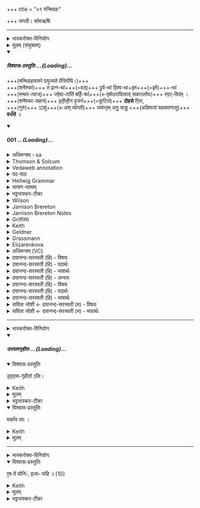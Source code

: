 +++
title = "०९ मन्थिग्रहः"

+++
जगती। सोमऋषिः

_______
<details><summary>भास्करोक्त-विनियोगः</summary>

1मन्थिनं गृह्णाति - तं प्रत्नथेति चतुष्पदया जगत्या ॥ 
</details>
<details><summary>मूलम् (संयुक्तम्)</summary>

तम्प्र॒त्नथा॑ पू॒र्वथा॑ वि॒श्वथे॒मथा॑ ज्ये॒ष्ठता॑तिम्बर्हि॒षदँ॑ सुव॒र्विद॑म्प्र तीची॒नव्ँवृ॒जन॑न्दोहसे गि॒राऽऽशुञ्जय॑न्त॒मनु॒ यासु॒ वर्ध॑से 
</details>
<div class="js_include" includetitle="plain" newlevelforh1="5" title="विश्वास-प्रस्तुतिः" unfilled url="/vedAH_Rk/shAkalam/saMhitA/vishvAsa-prastutiH/05/044/01_taM_pratnathA.md">
<details open><summary><h5>विश्वास-प्रस्तुतिः ...{Loading}...</h5></summary>

+++(मन्थिग्रहावसरे प्रयुज्यते तैत्तिरीये।)+++  
+++(शनैश्चरं)+++ तं प्र॒त्न-था॑+++(=वत्)+++ पू॒र्व-था॑ वि॒श्व-था+इम+++(=इमे)+++-था॑  
+++(मन्थर-त्वाज्)+++ ज्ये॒ष्ठ-ता॑तिं बर्हि॒-षदं॑+++(←पृषोदरादित्वात् सकारलोपः)+++ स्व॒र्-विद॑म् ।  
+++(शनैश्चर-सहजं)+++ प्र॒ती॒ची॒नं वृ॒जनं॑+++(=कुटिलं)+++ **दोहसे** गि॒रा,  
+++(गुरुं)+++ ऽऽशुं+++(←अश् व्याप्तौ)+++ जय॑न्त॒म् अनु॒ यासु॒ +++(अग्रिमायां वक्ष्यमाणासु)+++ **वर्ध॑से** ॥

</details>
</div>
<div class="js_include" includetitle="false" newlevelforh1="5" unfilled url="/vedAH_Rk/shAkalam/saMhitA/sarvASh_TIkAH/05/044/01_taM_pratnathA.md">
<details open><summary><h5>001 ...{Loading}...</h5></summary>
<details><summary>अधिमन्त्रम् - sa</summary>

- देवता - विश्वेदेवाः
- ऋषिः - अवत्सारः, काश्यपः (अन्ये च ऋषयो दृष्टलिङ्गाः)
- छन्दः - जगती
</details>
<details><summary>Thomson & Solcum</summary>

त᳓म् प्रत्न᳓था पूर्व᳓था विश्व᳓थेम᳓था  
ज्येष्ठ᳓तातिम् बर्हिष᳓दं सुवर्वि᳓दम्  
प्रतीचीनं᳓ वृज᳓नं दोहसे गिरा᳓  
आशुं᳓ ज᳓यन्तम् अ᳓नु या᳓सु व᳓र्धसे
</details>
<details><summary>Vedaweb annotation</summary>

_________
**Strata**  
Cretic

_________
**Pāda-label**  
genre M  
genre M  
genre M  
genre M
_________
**Morph**  
imáthā ← imáthā (invariable)  
{}

pratnáthā ← pratnáthā (invariable)  
{}

pūrváthā ← pūrváthā (invariable)  
{}

tám ← sá- ~ tá- (pronoun)  
{case:ACC, gender:M, number:SG}

viśváthā ← viśváthā (invariable)  
{}

barhiṣádam ← barhiṣád- (nominal stem)  
{case:ACC, gender:F, number:SG}

jyeṣṭḥátātim ← jyeṣṭḥátāti- (nominal stem)  
{case:ACC, gender:F, number:SG}

svarvídam ← svarvíd- (nominal stem)  
{case:ACC, gender:M, number:SG}

dohase ← √duh- (root)  
{number:SG, person:2, mood:SBJV, tense:PRS, voice:MED}

girā́ ← gír- ~ gīr- (nominal stem)  
{case:INS, gender:F, number:SG}

pratīcīnám ← pratīcīná- (nominal stem)  
{case:NOM, gender:M, number:SG}

vr̥jánam ← vr̥jána- (nominal stem)  
{case:ACC, gender:M, number:SG}

ánu ← ánu (invariable)  
{}

āśúm ← āśú- (nominal stem)  
{case:ACC, gender:M, number:SG}

jáyantam ← √ji- 1 (root)  
{case:ACC, gender:M, number:SG, tense:PRS, voice:ACT}

várdhase ← √vr̥dh- (root)  
{number:SG, person:2, mood:IND, tense:PRS, voice:MED}

yā́su ← yá- (pronoun)  
{case:LOC, gender:F, number:PL}

</details>
<details><summary>पद-पाठः</summary>

तम् । प्र॒त्नऽथा॑ । पू॒र्वऽथा॑ । वि॒श्वऽथा॑ । इ॒मऽथा॑ । ज्ये॒ष्ठऽता॑तिम् । ब॒र्हि॒ऽसद॑म् । स्वः॒ऽविद॑म् ।  
प्र॒ती॒ची॒नम् । वृ॒जन॑म् । दो॒ह॒से॒ । गि॒रा । आ॒शुम् । जय॑न्तम् । अनु॑ । यासु॑ । वर्ध॑से ॥
</details>
<details><summary>Hellwig Grammar</summary>

-   *tam* ← *tad*
- \[noun\], accusative, singular, masculine
- “this; he,she,it (pers. pron.); respective(a); that; nominative;
    then; particular(a); genitive; instrumental; accusative; there; tad
    \[word\]; dative; once; same.”

_________

- *pratnathā*
- \[adverb\]

_________

- *pūrvathā*
- \[adverb\]

_________

- *viśvathemathā* ← *viśvathā*
- \[adverb\]

_________

- *viśvathemathā* ← *imathā*
- \[adverb\]

_________

- *jyeṣṭhatātim* ← *jyeṣṭhatāti*
- \[noun\], accusative, singular, feminine

_________

- *barhiṣadaṃ* ← *barhiṣadam* ← *barhiṣad*
- \[noun\], accusative, singular, masculine
- “Pitṛ.”

_________

- *svarvidam* ← *svarvid*
- \[noun\], accusative, singular, masculine

_________

- *pratīcīnaṃ* ← *pratīcīnam* ← *pratīcīna*
- \[noun\], accusative, singular, neuter
- “facing.”

_________

- *vṛjanaṃ* ← *vṛjanam* ← *vṛjana*
- \[noun\], accusative, singular, neuter
- “community; settlement.”

_________

- *dohase* ← *duh*
- \[verb noun\]
- “milk.”

_________

- *girāśuṃ* ← *\_* ← *√\_*
- \[?\]
- “\_”

_________

- *jayantam* ← *ji*
- \[verb noun\], accusative, singular
- “overcome; cure; win; conquer; control; win; succeed; remove; beat;
    govern; surpass; suppress.”

_________

- *anu*
- \[adverb\]
- “subsequently; behind; along; towards; because.”

_________

- *yāsu* ← *yad*
- \[noun\], locative, plural, feminine
- “who; which; yat \[pronoun\].”

_________

- *vardhase* ← *vṛdh*
- \[verb\], singular, Present indikative
- “increase; grow; vṛdh; increase; succeed; strengthen; grow up;
    spread.”

_________

</details>
<details><summary>सायण-भाष्यम्</summary>

इयमुत्तरा च द्वे ऐन्द्र्याव् इत्य् आहुः । तत्रोपपत्तिमेवमाहुः । 

तं प्रत्नथा इत्येषा शुक्रा-मन्थिग्रहणे विनियुक्ता । ऐन्द्रौ च शुक्रामन्थिनौ । ' यदैन्द्रं शंसति तेन शुक्रामन्थिना उक्थवन्तौ' ( ऐ. ब्रा. ३. १ ) इति हि ब्राह्मणम् । अध्वर्युसंप्रैषोऽपि भवति । ‘प्रातःप्रातः सवस्य शुक्रवतो मधुश्चुत इन्द्राय सोमान्प्रस्थितान्प्रेष्य' (श. ब्रा. ४. २. १. २३) इति । प्रशास्तृप्रैषश्च भवति ‘होता यक्षदिन्दं प्रातः प्रातःसावस्य' ( आश्व. श्रौ. ५. ५) इत्यादि । ‘प्रस्थिता इन्द्राय सोमाः' इति याज्या चैन्द्री 'इदं ते सोम्यं मधु' ( आश्व. श्रौ. ५. ५ ) इति । तस्माद् ऐन्द्र्यौ ॥ 

**तम्** इन्द्रं **प्रत्नथा** पुरातना यजमाना इव **पूर्वथा** अस्मदीयाः पूर्वे यथा **विश्वथा** विश्वे सर्वे प्राणिनो यथा **इमथा** इमे इदानीं वर्तमानाः यजमानाः । ते यथेन्द्रस्य स्तुत्या फलमलभन्त तद्वद्वयमपि हे अन्तरात्मन् त्वमपि **ज्येष्ठतातिं** ज्येष्ठं **बर्हिषदं** बर्हिषि सीदन्तं **स्वर्विदं** सर्वज्ञं सर्वस्य लम्भयितारं वा **प्रतीचीनं** प्रत्यस्मदभिमुखमञ्चन्तं **वृजनम्** । बलनामैतद्बलवति वर्तते । बलवन्तम् **आशुं** शीघ्रगामिनं व्याप्तं वा **जयन्तं** सर्वमभिभवन्तमिन्द्रं **गिरा** स्तुत्या साधनेन **दोहसे** धुक्ष्व सर्वदा सर्वान् कामान् । इत्यन्तरात्मनः' प्रैषः' । **यासु** स्तुतिषु **वर्धसे** प्रवृद्धो भवसि वर्धयसि वेन्द्रं यया स्तुत्येति । यास्विति व्यत्ययेन बहुवचनम् ॥
</details>
<details><summary>भट्टभास्कर-टीका</summary>

अत्रापि स एवेन्द्रः प्रत्यक्षेण स्तूयते । **प्रत्न**-शब्दः पुराणवचनः । 'प्रगस्य गलोपः' इति व्युत्पादितः । थेत्य् उपमायाम् । 'प्रत्नपूर्वविश्वेमात्थाल् छन्दसि' इति थाल्, लिति प्रत्ययात्पूर्वस्योदात्तत्वम् । **तम्** इत्यत्र त्वां स्तुम इति शेषः । अयमर्थः -

यथा +++(वासिष्ठ-)+++शक्त्य्-आदयः पुराणास् त्वाम् अस्तुवन्, तथा वयमपि त्वां स्तुमः ।  
यथा च ततोपि पूर्वे भृगु-प्रभृतयो मदीयाः पित्रादयो वा त्वाम् अस्तुवन् तथा वयं स्तुमः ।  
यथा विश्वे ऽपि त्वां स्तुवन्ति तथा च स्तुमः ।  
यथा वा इमे वर्तमानास्त्वां स्तुवन्ति तथा स्तुमः ।

कीदृशम् ? **ज्येष्ठ-तातिं** प्रशस्य-तमम् । 'वृकज्येष्ठाभ्याम्' इति स्यार्थिकस्तातिल्प्रत्ययः ।  
बर्हिषि यागे सीदतीति **बर्हि-षदं**, पृषोदरादित्वात् सकारलोपः, 'सत्सूद्विष' इत्यादिना क्विप् ।  
सुवः स्वर्गम् आदित्यं वा वेत्तीति **सुवर्-विदम्** ।

अधुनार्धर्चा ऽन्तरेण स्तुति-हेतुम् आह -  
त्वां खलु **प्रतीचीनं** प्रतीचीनगतिं पराङ्-मुखम् अपि - सामर्थ्यान् मेघम् । 'विभाषाञ्चेरदिक्स्त्रियाम्' इति खः । 

**वृजनं** बलवन्तम् । उभयत्र मत्वर्थीर्योकारः ।  
प्रतीचीना गतिरस्यास्तीति **प्रतीचीनम्** । मत्वर्थीयोकारो लुप्यते ।  
गिरा गर्जित-लक्षणया शब्देन जयन्तं लोकानभिभवन्तम् ।  
**आशुं** शीघ्रं, व्यापकं वा दिगन्तानां । 'कृपावाजि' इत्युण्प्रत्ययः । इर्दृशं मेघं **दोहसे** क्षारयसि । विकरणव्यत्ययेन शप्, स्वरितेत् । य इति वाध्याह्रियते, यस्त्वं धोक्षि तं स्तुमः ।    

क्व पुनस्तुमः? इति चेत्, आह – **यासु** क्रियासु याग-लक्षणासु त्वम् **अनुवर्धसे** अनुक्रमेण वृद्धिं गच्छासि, स्तुत्यनन्तरं वा वृद्धिं गच्छसि, तासु स्तुमः । 

यद्वा - **यासु** स्तुतिषु त्वमनुवर्धसे स्तुतो वृद्धिं गच्छसि तास्स्तुतीः कुर्म इति शेषः । स्तुत्या हि स्तोतव्यो वर्धते, यथा 'वर्धन्तु त्वा सुष्टुतयः' इति । 

यद्वा - ईदृशं मेघं **दोहसे** । कम्? **वृजनं** बलकरम् उदकं **गिरा** गर्जितेनोपलक्षितः ॥
</details>
<details><summary>Wilson</summary>

_________
**English translation:**  

“In like manneer as the ancient (sages), those our predecessors, as all sages, and those of the present period (have obtained their wishes by his praise), so do you by praise extract (my desires) from him who is the oldest and best (of the gods), who is seated on the sacred grass, who is cognizant of heaven, coming to our presence, vigorous, swift, victorious, for by such praises you exalt him.”

_________
**Commentary by Sāyaṇa: Ṛgveda-bhāṣya**  

**Yajus**. 7.12; by such praises you exalt him: Or, anu yāsu vardhase may be applied to **Indra**, you prosper, Indra, by such praises
</details>
<details><summary>Jamison Brereton</summary>

Him—in the primordial way, in the earlier way, in every way, in this way  here—(him who is) preeminence (itself), who sits on the ritual grass  
and finds the sun,  
him facing toward (our) community will you milk out with song, the swift  one conquering (the cows? the waters?), among whom you grow strong.
</details>
<details><summary>Jamison Brereton Notes</summary>

Save for the fronted pronoun tám, this hymn opens with a remarkable series of universalizing adverbs, identically formed with -(á-)thā suffix and linking the current ritual situation (the final one in the series, imáthā ‘in this way here’, a hapax) to that of every time and place: pratnáthā pūrváthā viśváthā. This may give us a foretaste of the poet’s laying bare the underlying identity of the two central ritual substances, fire and soma, and of the service accorded them in the sacrifice.

The poet then, in my opinion, produces a red herring: most of the descriptors found in this vs. could apply to Indra -- esp. āśúṃ jáyantam; cf. āśúṃ jétāram of Indra in VIII.99.7. And most interpreters fall into this trap: as Geldner says in his n. 1, “all commentators” identify tám as Indra -- incl. Geldner himself, Renou, and Oldenberg (Witzel Gotō forego referents). However, both Agni and Soma receive these or similar descriptors elsewhere. Agni and Soma are both located on the ritual grass (Agni: III.14.2, etc.; Soma: I.16.6, etc.); both are called svarvíd- (more often than Indra; Agni: III.3.5, 10, etc.; Soma: VIII.48.15, etc.), jyéṣṭha- (Agni: I.127.2, etc.; Soma: IX.66.16, etc.), and āśú- (Agni: IV.7.4, etc.; Soma: IX.56.1, etc.). Soma is qualified as jáyant- (I.91.21, etc.), and though Agni is not modified by this participle, he is the subject of verbal forms of √ji (e.g., VI.4.4). All of these are, of course, fairly generic characterizations; the point here is that nothing requires us to leap to the conclusion that Indra is the referent.

Another way to approach the question of the referent of tám is to consider what referent is appropriate as an obj. to dohase ‘you will milk’ -- which first may require us to identify the subj. of this 2nd sg. verb (by most lights: Renou takes it as a sigmatic 1st sg., which seems unnec. and doesn’t fit the semantic profile of -se 1st singulars). With Sāyaṇa. and Geldner, I take it as the self-address of the poet, who will perform his milking task ‘with song’ (girā́). The middle of √duh generally takes milk (either real or metaphorical) as its object, and both Agni and Soma can be conceived of as milk products -- the churning of the fire sticks and the pressing of the soma plant both involve physical actions not unlike milking and what is produced is a fluid or something (fire) that behaves rather like one. Indra is not entirely excluded, however; he could be configured as a cow, “milked” with a praise hymn for him to produce goods. However, as I just said, the milk itself, rather than the cow, is the typical obj. of medial √duh, and so the substances fire and/or soma are more likely referents.

Let us now turn to pāda d. This also contains a 2nd sg. med. present, várdhase, in a relative clause whose rel. prn., fem. loc. pl. yā́su, has no possible referent in the rest of the vs. Before turning to that problem, I will first say that I do not consider the 2nd sg. subj. of várdhase to be the same as that of dohase. Instead I think we have switched to the unidentified god/ritual substance referred to by the acc. sg. in the rest of the vs. Although this introduces an interpretational complication, I would point out that in the next vs. (2cd), the god/substance definitely appears in the 2nd person, and note also 8b, which contain a similarly structured rel. cl. … yā́su nā́ma te#, where the 2nd ps. refers to the god/substance. And, most important, the rel. cl. of 1d shows a closer affinity to Agni and Soma than the generic epithets in the rest of the vs. But first we must identify a possible referent or referents for the fem. yā́su.

The standard ploy, which I think is basically correct, is to supply a fem. pl. obj. to jáyantam ‘winning’ -- generally ‘cows’ (Geldner, Renou, Witzel Gotō). Oldenberg suggests rather ‘waters’, which Geldner argues against (n. 1d). Certainly both ‘cows’ and ‘waters’ (both fem. pl.) occur as objects to √ji -- and I see no reason to choose between the two; in fact the reason for not specifying either one is to allow both to be understood, under the neutralizing rel. prn. yā́su. Both Agni and Soma have connections to both cows and waters: Agni is nourished by the streams of ghee (a milk product) poured into the fire, and in a well-known myth he ran away and entered the waters. Soma is mixed with cows’ milk, as is endlessly emphasized in the IXth Maṇḍala, and before soma is pressed, it is soaked in water to swell the stalks. A third possible fem. pl. referent connected with Agni is plants, in which he is invisible and inherent until kindled. Let us consider some passages whose phraseology resembles our own. In II.13.1 ...

apáḥ ... ā́viśad yā́su várdhate Soma, unnamed, “entered the waters among which he grows strong.” (Note the nearly identical rel. cl.) For Agni cf. I.95.5 ... vardhate ...

āsu “he grows strong among/in them” (here prob. = plants); I.141.5 ā́d ín mātṝ́r ā́viśad yā́su ... ví vāvrdhe ̥ “Just after that he entered into his mothers, within whom ....

he grew widely” (again prob. plants; note that vāvṛdhe, as transmitted without accent, is not part of the rel. cl. If the transmitted form is correct). The connection of a fem.

loc. pl. and a form of √vṛdh in these passages is striking, and it is Agni and Soma who participate in this phraseology.

Thus, in my opinion, by the end of the vs. the poet has narrowed down the possible referents and set up the rhetorical situation that will dominate the rest of the hymn: an unidentified masc. sg. referent, who can be simultaneously Agni and Soma, and a set of fem. pl. attendants, likewise unidentified, who are connected to the masculine figure.
</details>
<details><summary>Griffith</summary>

As in the first old times, as all were wont, as now, he draweth forth the power turned hitherward with song,  
     The Princedom throned on holy grass, who findeth light, swift, conquering in the' plants wherein he waxeth strong.
</details>
<details><summary>Keith</summary>

Him, as aforetime, as of old, as always, as now,  
The prince, who hath his seat on the strew and knoweth the heaven,  
The favouring, the strong, thou milkest with thy speech,  
The swift who is victor in those among whom thou dost wax.
</details>
<details><summary>Geldner</summary>

Aus ihm, dem Barhissitzer, dem Sonnenfinder, sollst du wie in früherer Zeit, wo die Vorfahren, wie alle, wie die Gegenwärtigen den Vorrang für uns und hinwiederum einen Opferbund mit dem Loblied herausmelken und ein Rennpferd, das Kühe gewinnt, an denen du nach und nach reich wirst.
</details>
<details><summary>Grassmann</summary>

Auf alte Art, auf frühere Art, auf alle Art, auf diese Art melkst du [Indra] aus diesem [Soma], der auf die Streu gestellt ist, und Glück verschafft, dir Oberherrschaft und Kraftfülle, aus dem hergewandten durch Hülfe des Liedes, aus dem scharfen, der die [Säfte] gewinnt, an denen du erstarkst.
</details>
<details><summary>Elizarenkova</summary>

Наподобие древних, наподобие прежних, наподобие всех, наподобие этих (теперешних)  
(Ты должен подоить) верховного владыку, (того, кто сидит) на жертвенной соломе, кто находит небо!  
Ты должен подоить (его) с помощью хвалебной песни, чтобы он повернулся к (нашей) общине,  
(Этого) быстрого, завоевывающего (коров), от которых ты будешь укрепляться.
</details>
<details><summary>अधिमन्त्रम् (VC)</summary>

- विश्वेदेवा:
- अत्रिः
- याजुषीपङ्क्ति
- पञ्चमः
</details>
<details><summary>दयानन्द-सरस्वती (हि) - विषयः</summary>

अब पन्द्रह ऋचावाले चवालीसवें सूक्त का प्रारम्भ है, उसके प्रथम मन्त्र में सूर्यरूपता से राजगुणों को कहते हैं ॥
</details>
<details><summary>दयानन्द-सरस्वती (हि) - पदार्थः</summary>

पदार्थान्वयभाषाः -  हे राजन् ! जो आप (गिरा) वाणी से (प्रत्नथा) पुराने के सदृश (पूर्वथा) पूर्व के सदृश (विश्वथा) सम्पूर्ण संसार के सदृश (इमथा) इसके सदृश (ज्येष्ठतातिम्) जेठे ही को (बर्हिषदम्) उत्तम आसन वा अन्तरिक्ष में स्थित होनेवाले (स्वर्विदम्) सुख को जानते जिससे उस (प्रतीचीनम्) हम लोगों के सम्मुख प्राप्त होते हुए (वृजनम्) बल को तथा (आशुम्) शीघ्रकारी संग्राम को (जयन्तम्) जीतते हुए को (दोहसे) पूर्ण करते हो (तम्) उन आपको और (यासु) जिनमें (अनु, वर्धसे) वृद्धि को प्राप्त होते हो, उन सेनाओं और उन प्रजाओं की हम लोग निरन्तर वृद्धि करें ॥१॥
</details>
<details><summary>दयानन्द-सरस्वती (हि) - भावार्थः</summary>

भावार्थभाषाः -  इस मन्त्र में उपमालङ्कार है। हे मनुष्यो ! जो प्राचीन रीति से प्राचीन उत्तम राजाओं के तुल्य पिता के सदृश राज्य का उत्तम प्रकार पालन करके पूर्ण बलयुक्त सेना को कर शीघ्र विजय को प्राप्त हुई प्रजाओं को सुख के अनुकूल वर्त्तावें, उन्हीं को उत्तम अधिकार में नियुक्त करिये, जिससे राजा और प्रजा का निरन्तर सुख बढ़े ॥१॥
</details>
<details><summary>दयानन्द-सरस्वती (हि) - अन्वयः</summary>

अन्वय:  हे राजन् ! यस्त्वं गिरा प्रत्नथा पूर्वथा विश्वथेमथा ज्येष्ठतातिं बर्हिषदं स्वर्विदं प्रतीचीनं वृजनमाशुं जयन्तं दोहसे तं त्वां यास्वनु वर्धसे ताः सेना प्रजाश्च वयं सततं वर्धयेम ॥१॥
</details>
<details><summary>दयानन्द-सरस्वती (हि) - विषयः</summary>

अथ सूर्यरूपतया राजगुणानाह ॥
</details>
<details><summary>दयानन्द-सरस्वती (हि) - पदार्थः</summary>

पदार्थान्वयभाषाः -  (तम्) (प्रत्नथा) प्रत्नमिव (पूर्वथा) पूर्वमिव (विश्वथा) विश्वमिव (इमथा) इममिव (ज्येष्ठतातिम्) ज्येष्ठमेव (बर्हिषदम्) बर्हिष्युत्तमासनेऽन्तरिक्षे वा सीदन्तम् (स्वर्विदम्) स्वः सुखं विदन्ति येन तम् (प्रतीचीनम्) अस्मान् प्रत्यभिमुखं प्राप्नुवन्तम् (वृजनम्) बलम् (दोहसे) पिपरसि (गिरा) वाण्या (आशुम्) शीघ्रकारिणं सङ्ग्रामम् (जयन्तम्) विजयमानम् (अनु) (यासु) (वर्धसे) ॥१॥
</details>
<details><summary>दयानन्द-सरस्वती (हि) - भावार्थः</summary>

भावार्थभाषाः -  अत्रोपमालङ्कारः । हे मनुष्या ! ये सनातनरीत्या पूर्वोत्तमराजवत्पितृवद् राष्ट्रं सम्पाल्य पूर्णबलां सेनां कृत्वा सद्योविजयमानाः प्रजाः सुखानुकूला वर्त्तयन्तु तानेवोत्तमाऽधिकारे नियोजयत यतो राजप्रजानां सततं सुखं वर्धेत ॥१॥
</details>
<details><summary>सविता जोशी ← दयानन्द-सरस्वती (म) - विषयः</summary>

या सूक्तात सूर्य, मेघ व विद्वानांच्या गुणांचे वर्णन असल्यामुळे या सूक्ताच्या अर्थाची पूर्वसूक्तार्थाबरोबर संगती जाणावी.
</details>
<details><summary>सविता जोशी ← दयानन्द-सरस्वती (म) - भावार्थः</summary>

भावार्थभाषाः -  या मंत्रात उपमालंकार आहे. हे माणसांनो! जे प्राचीन उत्तम राजांप्रमाणे, पित्याप्रमाणे राज्याचे पालन चांगल्या प्रकारे करून तात्काळ विजय प्राप्त करणाऱ्या बलवान सेनेद्वारे प्रजेच्या सुखासाठी झटतात त्यांनाच उत्तम पदावर नियुक्त करावे. ज्यामुळे राजा व प्रजेचे सुख वाढेल. ॥ १ ॥
</details>
</details>
</div>  

_______
<details><summary>भास्करोक्त-विनियोगः</summary>

इमामनुद्रुत्योपयामगृहीतोसि मर्काय त्वेति गृह्णाति ॥

</details>
<div class="js_include" includetitle="false" newlevelforh1="5" unfilled url="/vedAH_yajuH/taittirIyam/sArasvata-vibhAgaH/saMhitA/yajuH/sarva-prastutiH/1/4_somAbhiShavAdi/03_antaryAmagrahaH/upayAmagRhItaH.md">
<details open><summary><h5>उपयामगृहीतः ...{Loading}...</h5></summary>
<details open><summary>विश्वास-प्रस्तुतिः</summary>

उ॒प॒या॒म-गृ॑हीतो ऽसि।
</details>
<details><summary>Keith</summary>

Thou art taken with a support/ foundation.
</details>
<details><summary>मूलम्</summary>

उ॒प॒या॒मगृ॑हीतोऽसि।
</details>
<details><summary>भट्टभास्कर-टीका</summary>

उपयम्यन्ते स्वात्मन्येव नियम्यन्ते भूतजातान्यस्मिन् अभिन्नेधिकरणे इत्युपयामः पृथ्वी । 'इयं वा उपयामः' इति ब्राह्मणम् । 'हलश्च' इति घञ्, थाथादिस्वरेणान्तोदात्तत्वम् । तेन गृहीतस्त्वमसि ; कोन्यस्त्वां गृहीतुं क्षम इति भावः ; पृथिव्यापो गृहीष्यामीतिवत् । 'तृतीया कर्मणि' इति पूर्वपदप्रकृतिस्वरत्वम् । यद्वा - उपयामार्थं पृथिव्यर्थं गृहीतोसीति ; हे सोम ।   

ननु 'स्वाहा त्वा सुभवस्सूर्याय' इति मन्त्रवर्णनात् सूर्यदेवत्यः कथं पृथिवीदेवत्यः स्यात् ? नैतद्देवताभिधानं ; पृथिवीवासिनां प्रजानां यागद्वारेण स्थित्यर्थं गृहीतोसीति स्तूयते । यद्वा - पृथिव्यपि देवतैवास्य 'उपयामगृहीतोसीत्याहादितिदेवत्यास्तेन' इति, अदितिः पृथ्वी । 'चतुर्थी' इति योगविभागात्समासः । 'क्ते च' इति पूर्वपदप्रकृतिस्वरत्वम् । 'इयं वा उपयामस्तस्मादिमां प्रजा अनु प्रजायन्ते' इति ब्राह्मणम् ॥

________________

उपयामगृहीतोसीति व्याख्यातम् । 'इयं वा उपयामः' तयैव गृहीतोसीति ।
</details>
</details>
</div>
<details open><summary>विश्वास-प्रस्तुतिः</summary>

मर्का॑य त्वा ।
</details>
<details><summary>Keith</summary>

to Marka thee!
</details>
<details><summary>मूलम्</summary>

मर्का॑य त्वा ।
</details>

_______
<details><summary>भास्करोक्त-विनियोगः</summary>

2एष ते योनिः प्रजाः पाहीति सादयति ॥ 
</details>
<details open><summary>विश्वास-प्रस्तुतिः</summary>

ए॒ष ते॑ योनिᳶ॑, प्र॒जाᳶ पा॑हि ॥ [10]  
</details>
<details><summary>Keith</summary>

This is thy birth place; guard offspring.
</details>
<details><summary>मूलम्</summary>

ए॒ष ते॑ योनिᳶ॑ प्र॒जाᳶ पा॑हि ॥ [10]  
</details>
<details><summary>भट्टभास्कर-टीका</summary>

प्रजाः यजमानस्य स्वभूतास्सर्वा वा ॥

इति चतुर्थे नवमः ॥  
</details>
